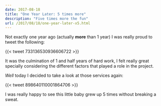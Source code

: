 ```yaml
---
date: 2017-08-18
title: "One Year Later: 5 times more"
description: "Five times more the fun"
url: /2017/08/18/one-year-later-x5.html
---
```


Not exactly one year ago (actually **more** than 1 year) I was really proud to tweet the following:

{{< tweet 733136530936606722 >}}

It was the culmination of 1 and half years of hard work, I felt really great specially considering the different factors that played a role in the project.

_Well_ today I decided to take a look at those services again:

{{< tweet 898640110001864706 >}}

I was really happy to see this little baby grew up 5 times without breaking a sweat.
